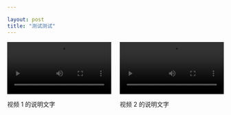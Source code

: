 ```yaml
---

layout: post
title: "测试测试"
---
```


<div style="display: flex; justify-content: space-between;">
  <div style="width: 48%;">
    <video width="100%" controls>
      <source src="https://image.howieli.tech/output.mp4" type="video/mp4">
      Your browser does not support the video tag.
    </video>
    <p>视频 1 的说明文字</p>
  </div>

  <div style="width: 48%;">
    <video width="100%" controls>
      <source src="https://image.howieli.tech/output.mp4" type="video/mp4">
      Your browser does not support the video tag.
    </video>
    <p>视频 2 的说明文字</p>
  </div>
